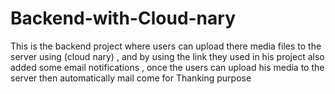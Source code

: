 # Backend-with-Cloud-nary
This is the backend project where users can upload there media files to the server using (cloud nary)  , and by using the link they used in his project also added some email notifications , once the users can upload his media to the server then automatically mail come for Thanking purpose 
